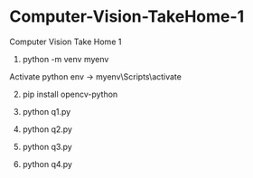 # Computer-Vision-TakeHome-1
Computer Vision Take Home 1

1. python -m venv myenv  

Activate python env ->  myenv\Scripts\activate

2. pip install opencv-python  

3. python q1.py  

4. python q2.py  

5. python q3.py  

6. python q4.py   

